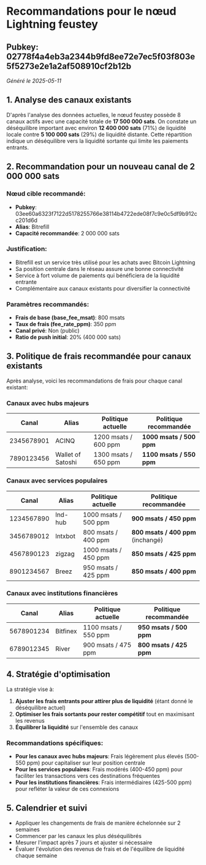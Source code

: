 # Recommandations pour le nœud Lightning feustey

## Pubkey: 02778f4a4eb3a2344b9fd8ee72e7ec5f03f803e5f5273e2e1a2af508910cf2b12b

*Généré le 2025-05-11*

## 1. Analyse des canaux existants

D'après l'analyse des données actuelles, le nœud feustey possède 8 canaux actifs avec une capacité totale de **17 500 000 sats**. On constate un déséquilibre important avec environ **12 400 000 sats** (71%) de liquidité locale contre **5 100 000 sats** (29%) de liquidité distante. Cette répartition indique un déséquilibre vers la liquidité sortante qui limite les paiements entrants.

## 2. Recommandation pour un nouveau canal de 2 000 000 sats

### Nœud cible recommandé:
- **Pubkey**: 03ee60a6323f7122d5178255766e38114b4722ede08f7c9e0c5df9b912cc201d6d
- **Alias**: Bitrefill
- **Capacité recommandée**: 2 000 000 sats

### Justification:
- Bitrefill est un service très utilisé pour les achats avec Bitcoin Lightning
- Sa position centrale dans le réseau assure une bonne connectivité
- Service à fort volume de paiements qui bénéficiera de la liquidité entrante
- Complémentaire aux canaux existants pour diversifier la connectivité

### Paramètres recommandés:
- **Frais de base (base_fee_msat)**: 800 msats
- **Taux de frais (fee_rate_ppm)**: 350 ppm
- **Canal privé**: Non (public)
- **Ratio de push initial**: 20% (400 000 sats)

## 3. Politique de frais recommandée pour canaux existants

Après analyse, voici les recommandations de frais pour chaque canal existant:

### Canaux avec hubs majeurs
| Canal | Alias | Politique actuelle | Politique recommandée |
|-------|-------|-------------------|----------------------|
| 2345678901 | ACINQ | 1200 msats / 600 ppm | **1000 msats / 500 ppm** |
| 7890123456 | Wallet of Satoshi | 1300 msats / 650 ppm | **1100 msats / 550 ppm** |

### Canaux avec services populaires
| Canal | Alias | Politique actuelle | Politique recommandée |
|-------|-------|-------------------|----------------------|
| 1234567890 | lnd-hub | 1000 msats / 500 ppm | **900 msats / 450 ppm** |
| 3456789012 | lntxbot | 800 msats / 400 ppm | **800 msats / 400 ppm** (inchangé) |
| 4567890123 | zigzag | 1000 msats / 450 ppm | **850 msats / 425 ppm** |
| 8901234567 | Breez | 950 msats / 425 ppm | **850 msats / 400 ppm** |

### Canaux avec institutions financières
| Canal | Alias | Politique actuelle | Politique recommandée |
|-------|-------|-------------------|----------------------|
| 5678901234 | Bitfinex | 1100 msats / 550 ppm | **950 msats / 500 ppm** |
| 6789012345 | River | 900 msats / 475 ppm | **800 msats / 425 ppm** |

## 4. Stratégie d'optimisation

La stratégie vise à:

1. **Ajuster les frais entrants pour attirer plus de liquidité** (étant donné le déséquilibre actuel)
2. **Optimiser les frais sortants pour rester compétitif** tout en maximisant les revenus
3. **Équilibrer la liquidité** sur l'ensemble des canaux

### Recommandations spécifiques:

- **Pour les canaux avec hubs majeurs**: Frais légèrement plus élevés (500-550 ppm) pour capitaliser sur leur position centrale
- **Pour les services populaires**: Frais modérés (400-450 ppm) pour faciliter les transactions vers ces destinations fréquentes
- **Pour les institutions financières**: Frais intermédiaires (425-500 ppm) pour refléter la valeur de ces connexions

## 5. Calendrier et suivi

- Appliquer les changements de frais de manière échelonnée sur 2 semaines
- Commencer par les canaux les plus déséquilibrés
- Mesurer l'impact après 7 jours et ajuster si nécessaire
- Évaluer l'évolution des revenus de frais et de l'équilibre de liquidité chaque semaine 